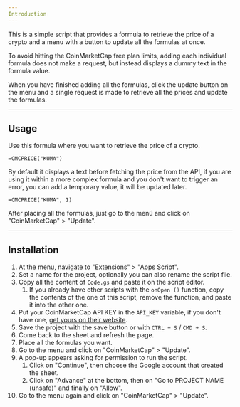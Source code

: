 ```yaml
---
Introduction
---
```


This is a simple script that provides a formula to retrieve the price of a crypto and a menu with a button to update all the formulas at once.

To avoid hitting the CoinMarketCap free plan limits, adding each individual formula does not make a request, but instead displays a dummy text in the formula value.

When you have finished adding all the formulas, click the update button on the menu and a single request is made to retrieve all the prices and update the formulas.

---
Usage
---

Use this formula where you want to retrieve the price of a crypto.

```
=CMCPRICE("KUMA")
```

By default it displays a text before fetching the price from the API, if you are using it within a more complex formula and you don't want to trigger an error, you can add a temporary value, it will be updated later.

```
=CMCPRICE("KUMA", 1)
```

After placing all the formulas, just go to the menú and click on "CoinMarketCap" > "Update".

---
Installation
---

1. At the menu, navigate to "Extensions" > "Apps Script".
2. Set a name for the project, optionally you can also rename the script file.
3. Copy all the content of `Code.gs` and paste it on the script editor.
    1. If you already have other scripts with the `onOpen ()` function, copy the contents of the one of this script, remove the function, and paste it into the other one.
4. Put your CoinMarketCap API KEY in the `API_KEY` variable, if you don't have one, [get yours on their website](https://coinmarketcap.com/api/).
5. Save the project with the save button or with `CTRL + S` / `CMD + S`.
6. Come back to the sheet and refresh the page.
7. Place all the formulas you want.
8. Go to the menu and click on "CoinMarketCap" > "Update".
9. A pop-up appears asking for permission to run the script.
    1. Click on "Continue", then choose the Google account that created the sheet.
    2. Click on "Advance" at the bottom, then on "Go to PROJECT NAME (unsafe)" and finally on "Allow".
10. Go to the menu again and click on "CoinMarketCap" > "Update".
